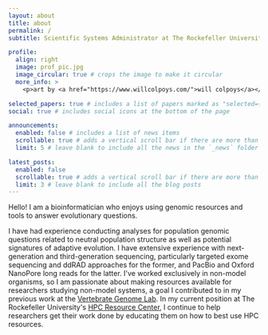 ```yaml
---
layout: about
title: about
permalink: /
subtitle: Scientific Systems Administrator at The Rockefeller University

profile:
  align: right
  image: prof_pic.jpg
  image_circular: true # crops the image to make it circular
  more_info: >
    <p>art by <a href="https://www.willcolpoys.com/">will colpoys</a></p>

selected_papers: true # includes a list of papers marked as "selected={true}"
social: true # includes social icons at the bottom of the page

announcements:
  enabled: false # includes a list of news items
  scrollable: true # adds a vertical scroll bar if there are more than 3 news items
  limit: 5 # leave blank to include all the news in the `_news` folder

latest_posts:
  enabled: false
  scrollable: true # adds a vertical scroll bar if there are more than 3 new posts items
  limit: 3 # leave blank to include all the blog posts
---
```


Hello! I am a bioinformatician who enjoys using genomic resources and tools to answer evolutionary questions.

I have had experience conducting analyses for population genomic questions related to neutral population structure as well as potential signatures of adaptive evolution. I have extensive experience with next-generation and third-generation sequencing, particularly targeted exome sequencing and ddRAD approaches for the former, and PacBio and Oxford NanoPore long reads for the latter. I've worked exclusively in non-model organisms, so I am passionate about making resources available for researchers studying non-model systems, a goal I contributed to in my previous work at the [Vertebrate Genome Lab](https://www.vertebrategenomelab.org/). In my current position at The Rockefeller University's [HPC Resource Center](https://www.rockefeller.edu/hpc/), I continue to help researchers get their work done by educating them on how to best use HPC resources.
